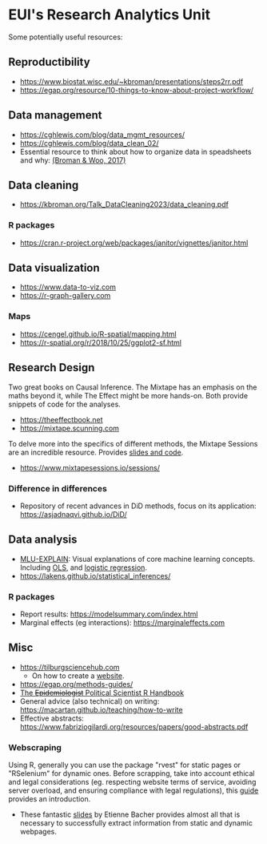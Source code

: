 # EUI's Research Analytics Unit

Some potentially useful resources:

## Reproductibility
* https://www.biostat.wisc.edu/~kbroman/presentations/steps2rr.pdf
* https://egap.org/resource/10-things-to-know-about-project-workflow/

## Data management

* https://cghlewis.com/blog/data_mgmt_resources/
* https://cghlewis.com/blog/data_clean_02/
* Essential resource to think about how to organize data in speadsheets and why: [(Broman & Woo, 2017)](https://www.tandfonline.com/doi/full/10.1080/00031305.2017.1375989)

## Data cleaning
* https://kbroman.org/Talk_DataCleaning2023/data_cleaning.pdf

### R packages

* https://cran.r-project.org/web/packages/janitor/vignettes/janitor.html

## Data visualization

* https://www.data-to-viz.com
* https://r-graph-gallery.com

### Maps

* https://cengel.github.io/R-spatial/mapping.html
* https://r-spatial.org/r/2018/10/25/ggplot2-sf.html

## Research Design

Two great books on Causal Inference. The Mixtape has an emphasis on the maths beyond it, while The Effect might be more hands-on. Both provide snippets of code for the analyses.
* https://theeffectbook.net
* https://mixtape.scunning.com

To delve more into the specifics of different methods, the Mixtape Sessions are an incredible resource. Provides [slides and code](https://github.com/Mixtape-Sessions/).
* https://www.mixtapesessions.io/sessions/

### Difference in differences

* Repository of recent advances in DiD methods, focus on its application: https://asjadnaqvi.github.io/DiD/

## Data analysis
* [MLU-EXPLAIN](https://mlu-explain.github.io): Visual explanations of core machine learning concepts. Including [OLS](https://mlu-explain.github.io/linear-regression/), and [logistic regression](https://mlu-explain.github.io/logistic-regression/). 
* https://lakens.github.io/statistical_inferences/
  
### R packages

* Report results: https://modelsummary.com/index.html
* Marginal effects (eg interactions): https://marginaleffects.com

## Misc
* https://tilburgsciencehub.com
  * On how to create a [website](https://tilburgsciencehub.com/tutorials/code-like-a-pro/hugo-website/hugo-website-overview/).
* https://egap.org/methods-guides/
* [The ~~Epidemiologist~~ Political Scientist R Handbook](https://epirhandbook.com/en/index.html)
* General advice (also technical) on writing: https://macartan.github.io/teaching/how-to-write
* Effective abstracts: https://www.fabriziogilardi.org/resources/papers/good-abstracts.pdf

### Webscraping
Using R, generally you can use the package "rvest" for static pages or "RSelenium" for dynamic ones. Before scrapping, take into account ethical and legal considerations (eg. respecting website terms of service, avoiding server overload, and ensuring compliance with legal regulations), this [guide](https://finddatalab.com/ethicalscraping) provides an introduction.
* These fantastic [slides](https://www.rselenium-teaching.etiennebacher.com/#/title-slide) by Etienne Bacher provides almost all that is necessary to successfully extract information from static and dynamic webpages.
